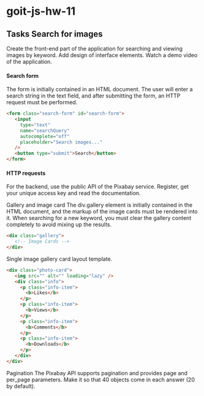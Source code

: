 # goit-js-hw-11

## Tasks Search for images
Create the front-end part of the application for searching and viewing images by keyword. Add design of interface elements. Watch a demo video of the application.

#### Search form
The form is initially contained in an HTML document. The user will enter a search string in the text field, and after submitting the form, an HTTP request must be performed.
```html
<form class="search-form" id="search-form">
   <input
     type="text"
     name="searchQuery"
     autocomplete="off"
     placeholder="Search images..."
   />
   <button type="submit">Search</button>
</form>
```

#### HTTP requests
For the backend, use the public API of the Pixabay service. Register, get your unique access key and read the documentation.

Gallery and image card
The div.gallery element is initially contained in the HTML document, and the markup of the image cards must be rendered into it. When searching for a new keyword, you must clear the gallery content completely to avoid mixing up the results.
```html
<div class="gallery">
   <!-- Image Cards -->
</div>
```
Single image gallery card layout template.
```html
<div class="photo-card">
   <img src="" alt="" loading="lazy" />
   <div class="info">
     <p class="info-item">
       <b>Likes</b>
     </p>
     <p class="info-item">
       <b>Views</b>
     </p>
     <p class="info-item">
       <b>Comments</b>
     </p>
     <p class="info-item">
       <b>Downloads</b>
     </p>
   </div>
</div>
```

Pagination
The Pixabay API supports pagination and provides page and per_page parameters. Make it so that 40 objects come in each answer (20 by default).
